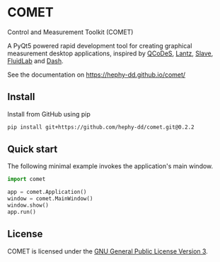 # COMET

Control and Measurement Toolkit (COMET)

A PyQt5 powered rapid development tool for creating graphical measurement desktop applications,
inspired by [QCoDeS](https://github.com/QCoDeS/Qcodes), [Lantz](https://github.com/LabPy/lantz),
[Slave](https://github.com/p3trus/slave), [FluidLab](https://github.com/fluiddyn/fluidlab) and
[Dash](https://github.com/plotly/dash).

See the documentation on https://hephy-dd.github.io/comet/

## Install

Install from GitHub using pip

```bash
pip install git+https://github.com/hephy-dd/comet.git@0.2.2
```

## Quick start

The following minimal example invokes the application's main window.

```python
import comet

app = comet.Application()
window = comet.MainWindow()
window.show()
app.run()
```

## License

COMET is licensed under the [GNU General Public License Version 3](https://github.com/hephy-dd/comet/tree/master/LICENSE).
